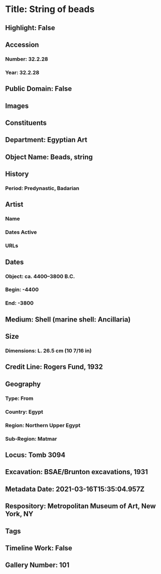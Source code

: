# Title: String of beads
## Highlight: False
## Accession
### Number: 32.2.28
### Year: 32.2.28
## Public Domain: False
## Images
## Constituents
## Department: Egyptian Art
## Object Name: Beads, string
## History
### Period: Predynastic, Badarian
## Artist
### Name
### Dates Active
### URLs
## Dates
### Object: ca. 4400–3800 B.C.
### Begin: -4400
### End: -3800
## Medium: Shell (marine shell: Ancillaria)
## Size
### Dimensions: L. 26.5 cm (10 7/16 in)
## Credit Line: Rogers Fund, 1932
## Geography
### Type: From
### Country: Egypt
### Region: Northern Upper Egypt
### Sub-Region: Matmar
## Locus: Tomb 3094
## Excavation: BSAE/Brunton excavations, 1931
## Metadata Date: 2021-03-16T15:35:04.957Z
## Respository: Metropolitan Museum of Art, New York, NY
## Tags
## Timeline Work: False
## Gallery Number: 101